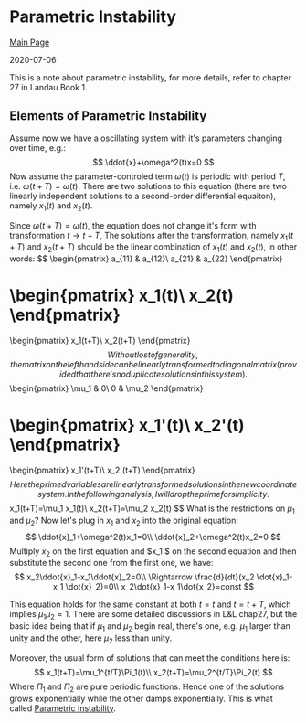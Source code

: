 # Parametric Instability

[Main Page](https://huangzesen.github.io)

2020-07-06

This is a note about parametric instability, for more details, refer to chapter 27 in Landau Book 1.

## Elements of Parametric Instability

Assume now we have a oscillating system with it's parameters changing over time, e.g.:
$$
\ddot{x}+\omega^2(t)x=0
$$
Now assume the parameter-controled term $\omega(t)$ is periodic with period $T$, i.e. $\omega(t+T)=\omega(t)$. There are two solutions to this equation (there are two linearly independent solutions to a second-order differential equaiton), namely $x_1(t)$ and $x_2(t)$. 

Since $\omega(t+T)=\omega(t)$, the equation does not change it's form with transformation $t\rightarrow t+T$, The solutions after the transformation, namely $x_1(t+T)$ and $x_2(t+T)$ should be the linear combination of $x_1(t)$ and $x_2(t)$, in other words:
$$
\begin{pmatrix}
a_{11} & a_{12}\\
a_{21} & a_{22} 
\end{pmatrix}

\begin{pmatrix}
x_1(t)\\
x_2(t)
\end{pmatrix}
=
\begin{pmatrix}
x_1(t+T)\\
x_2(t+T)
\end{pmatrix}
$$
Without lost of generality, the matrix on the left hand side can be linearly transformed to diagonal matrix (provided that there's no duplicate solutions in this system).
$$
\begin{pmatrix}
\mu_1 & 0\\
0 & \mu_2 
\end{pmatrix}

\begin{pmatrix}
x_1'(t)\\
x_2'(t)
\end{pmatrix}
=
\begin{pmatrix}
x_1'(t+T)\\
x_2'(t+T)
\end{pmatrix}
$$
Here the primed variables are linearly transformed solutions in the new coordinate system. In the following analysis, I will drop the prime for simplicity. 
$$
x_1(t+T)=\mu_1 x_1(t)\\
x_2(t+T)=\mu_2 x_2(t)
$$
What is the restrictions on $\mu_1$ and $\mu_2$? Now let's plug in $x_1$ and $x_2$ into the original equation:
$$
\ddot{x}_1+\omega^2(t)x_1=0\\
\ddot{x}_2+\omega^2(t)x_2=0
$$
Multiply $x_2$ on the first equation and $x_1 $ on the second equation and then substitute the second one from the first one, we have:
$$
x_2\ddot{x}_1-x_1\ddot{x}_2=0\\
\Rightarrow \frac{d}{dt}(x_2 \dot{x}_1-x_1 \dot{x}_2)=0\\
x_2\dot{x}_1-x_1\dot{x_2}=const
$$

This equation holds for the same constant at both $t=t$ and $t=t+T$, which implies $\mu_1\mu_2=1$. There are some detailed discussions in L&L chap27, but the basic idea being that if $\mu_1$ and $\mu_2$ begin real, there's one, e.g. $\mu_1$ larger than unity and the other, here $\mu_2$ less than unity. 

Moreover, the usual form of solutions that can meet the conditions here is:
$$
x_1(t+T)=\mu_1^{t/T}\Pi_1(t)\\
x_2(t+T)=\mu_2^{t/T}\Pi_2(t)
$$
Where $\Pi_1$ and $\Pi_2$ are pure periodic functions. Hence one of the solutions grows exponentially while the other damps exponentially. This is what called <u>Parametric Instability</u>.